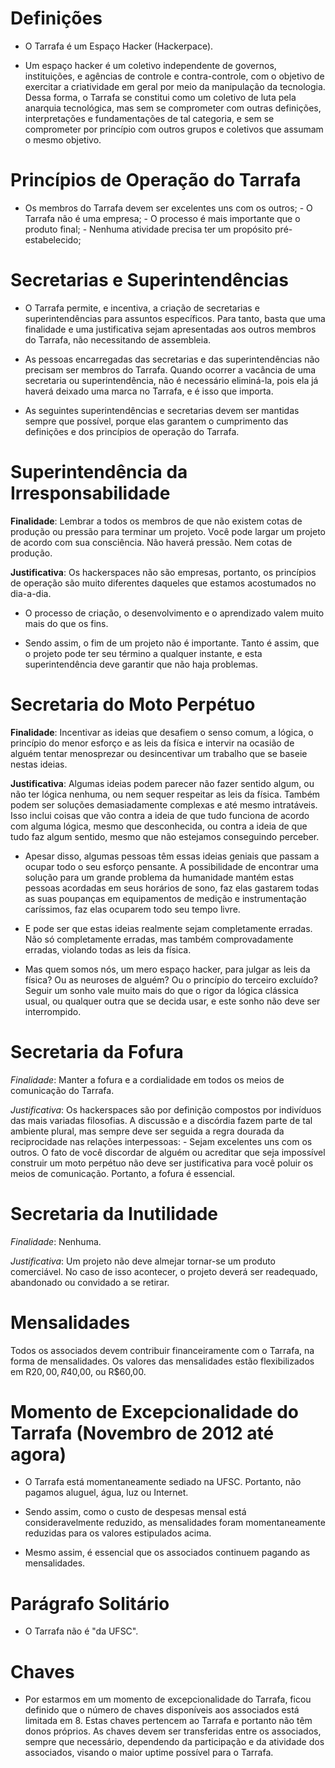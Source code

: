 # Definições

- O Tarrafa é um Espaço Hacker (Hackerpace).

- Um espaço hacker é um coletivo independente de governos, instituições, e
agências de controle e contra-controle, com o objetivo de exercitar a
criatividade em geral por meio da manipulação da tecnologia. Dessa forma, o
Tarrafa se constitui como um coletivo de luta pela anarquia tecnológica, mas sem
se comprometer com outras definições, interpretações e fundamentações de tal
categoria, e sem se comprometer por princípio com outros grupos e coletivos que
assumam o mesmo objetivo.

# Princípios de Operação do Tarrafa

- Os membros do Tarrafa devem ser excelentes uns com os outros; - O Tarrafa não
é uma empresa; - O processo é mais importante que o produto final; - Nenhuma
atividade precisa ter um propósito pré-estabelecido;

# Secretarias e Superintendências

- O Tarrafa permite, e incentiva, a criação de secretarias e superintendências
para assuntos específicos. Para tanto, basta que uma finalidade e uma
justificativa sejam apresentadas aos outros membros do Tarrafa, não necessitando
de assembleia.

- As pessoas encarregadas das secretarias e das superintendências não precisam
ser membros do Tarrafa. Quando ocorrer a vacância de uma secretaria ou
superintendência, não é necessário eliminá-la, pois ela já haverá deixado uma
marca no Tarrafa, e é isso que importa.

- As seguintes superintendências e secretarias devem ser mantidas sempre que
possível, porque elas garantem o cumprimento das definições e dos princípios de
operação do Tarrafa.

# Superintendência da Irresponsabilidade

__Finalidade__: Lembrar a todos os membros de que não existem cotas de produção
ou pressão para terminar um projeto. Você pode largar um projeto de acordo com
sua consciência. Não haverá pressão. Nem cotas de produção.

__Justificativa__: Os hackerspaces não são empresas, portanto, os princípios de
operação são muito diferentes daqueles que estamos acostumados no dia-a-dia.

- O processo de criação, o desenvolvimento e o aprendizado valem muito mais do
que os fins.

- Sendo assim, o fim de um projeto não é importante. Tanto é assim, que o
projeto pode ter seu término a qualquer instante, e esta superintendência deve
garantir que não haja problemas.


# Secretaria do Moto Perpétuo

__Finalidade__: Incentivar as ideias que desafiem o senso comum, a lógica, o
princípio do menor esforço e as leis da física e intervir na ocasião de alguém
tentar menosprezar ou desincentivar um trabalho que se baseie nestas ideias.

__Justificativa__: Algumas ideias podem parecer não fazer sentido algum, ou não
ter lógica nenhuma, ou nem sequer respeitar as leis da física. Também podem ser
soluções demasiadamente complexas e até mesmo intratáveis. Isso inclui coisas
que vão contra a ideia de que tudo funciona de acordo com alguma lógica, mesmo
que desconhecida, ou contra a ideia de que tudo faz algum sentido, mesmo que não
estejamos conseguindo perceber.

- Apesar disso, algumas pessoas têm essas ideias geniais que passam a ocupar
todo o seu esforço pensante. A possibilidade de encontrar uma solução para um
grande problema da humanidade mantém estas pessoas acordadas em seus horários de
sono, faz elas gastarem todas as suas poupanças em equipamentos de medição e
instrumentação caríssimos, faz elas ocuparem todo seu tempo livre.

- E pode ser que estas ideias realmente sejam completamente erradas. Não só
completamente erradas, mas também comprovadamente erradas, violando todas as
leis da física.

- Mas quem somos nós, um mero espaço hacker, para julgar as leis da física? Ou as
neuroses de alguém? Ou o princípio do terceiro excluído? Seguir um sonho vale
muito mais do que o rigor da lógica clássica usual, ou qualquer outra que se
decida usar, e este sonho não deve ser interrompido.

# Secretaria da Fofura

_Finalidade_: Manter a fofura e a cordialidade em todos os meios de comunicação
do Tarrafa.

_Justificativa_: Os hackerspaces são por definição compostos por indivíduos das
mais variadas filosofias. A discussão e a discórdia fazem parte de tal ambiente
plural, mas sempre deve ser seguida a regra dourada da reciprocidade nas
relações interpessoas: - Sejam excelentes uns com os outros. O fato de você
discordar de alguém ou acreditar que seja impossível construir um moto perpétuo
não deve ser justificativa para você poluir os meios de comunicação. Portanto, a
fofura é essencial.

# Secretaria da Inutilidade

_Finalidade_: Nenhuma.

_Justificativa_: Um projeto não deve almejar tornar-se um produto comerciável.
No caso de isso acontecer, o projeto deverá ser readequado, abandonado ou
convidado a se retirar.

# Mensalidades

Todos os associados devem contribuir financeiramente com o Tarrafa, na forma de
mensalidades. Os valores das mensalidades estão flexibilizados em R$20,00,
R$40,00, ou R$60,00.

# Momento de Excepcionalidade do Tarrafa (Novembro de 2012 até agora)

- O Tarrafa está momentaneamente sediado na UFSC. Portanto, não pagamos aluguel,
água, luz ou Internet.

- Sendo assim, como o custo de despesas mensal está consideravelmente reduzido,
as mensalidades foram momentaneamente reduzidas para os valores estipulados
acima.

- Mesmo assim, é essencial que os associados continuem pagando as mensalidades.

# Parágrafo Solitário

- O Tarrafa não é "da UFSC".

# Chaves

- Por estarmos em um momento de excepcionalidade do Tarrafa, ficou definido que
o número de chaves disponíveis aos associados está limitada em 8. Estas chaves
pertencem ao Tarrafa e portanto não têm donos próprios. As chaves devem ser
transferidas entre os associados, sempre que necessário, dependendo da
participação e da atividade dos associados, visando o maior uptime possível para
o Tarrafa.

